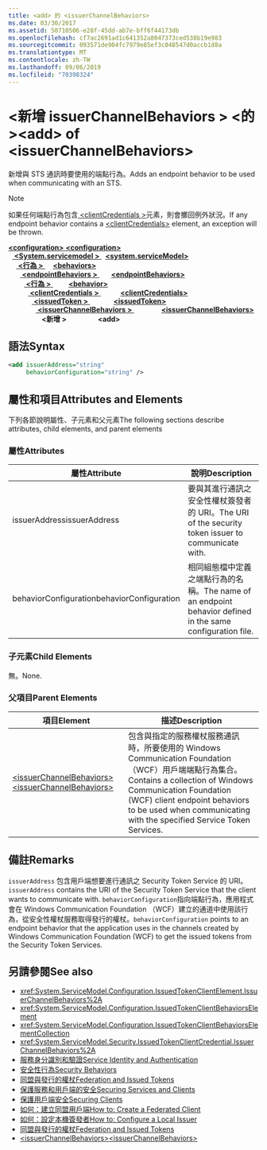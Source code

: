 ```yaml
---
title: <add> 的 <issuerChannelBehaviors>
ms.date: 03/30/2017
ms.assetid: 50710506-e28f-45dd-ab7e-bff6f44173db
ms.openlocfilehash: cf7ac2691ad1c641352a8047373ced538b19e983
ms.sourcegitcommit: 093571de904fc7979e85ef3c048547d0accb1d8a
ms.translationtype: MT
ms.contentlocale: zh-TW
ms.lasthandoff: 09/06/2019
ms.locfileid: "70398324"
---
```

# <a name="add-of-issuerchannelbehaviors"></a><span data-ttu-id="1b5a3-102">\<新增 issuerChannelBehaviors > \<的 ></span><span class="sxs-lookup"><span data-stu-id="1b5a3-102">\<add> of \<issuerChannelBehaviors></span></span>

<span data-ttu-id="1b5a3-103">新增與 STS 通訊時要使用的端點行為。</span><span class="sxs-lookup"><span data-stu-id="1b5a3-103">Adds an endpoint behavior to be used when communicating with an STS.</span></span>

> [!NOTE]
> <span data-ttu-id="1b5a3-104">如果任何端點行為包含[ \<clientCredentials >](clientcredentials.md)元素，則會擲回例外狀況。</span><span class="sxs-lookup"><span data-stu-id="1b5a3-104">If any endpoint behavior contains a [\<clientCredentials>](clientcredentials.md) element, an exception will be thrown.</span></span>

<span data-ttu-id="1b5a3-105">[ **\<configuration>** ](../configuration-element.md)</span><span class="sxs-lookup"><span data-stu-id="1b5a3-105">[**\<configuration>**](../configuration-element.md)</span></span>\
<span data-ttu-id="1b5a3-106">&nbsp;&nbsp;[ **\<System.servicemodel >** ](system-servicemodel.md)</span><span class="sxs-lookup"><span data-stu-id="1b5a3-106">&nbsp;&nbsp;[**\<system.serviceModel>**](system-servicemodel.md)</span></span>\
<span data-ttu-id="1b5a3-107">&nbsp;&nbsp;&nbsp;&nbsp;[ **\<行為 >** ](behaviors.md)</span><span class="sxs-lookup"><span data-stu-id="1b5a3-107">&nbsp;&nbsp;&nbsp;&nbsp;[**\<behaviors>**](behaviors.md)</span></span>\
<span data-ttu-id="1b5a3-108">&nbsp;&nbsp;&nbsp;&nbsp;&nbsp;&nbsp;[ **\<endpointBehaviors >** ](endpointbehaviors.md)</span><span class="sxs-lookup"><span data-stu-id="1b5a3-108">&nbsp;&nbsp;&nbsp;&nbsp;&nbsp;&nbsp;[**\<endpointBehaviors>**](endpointbehaviors.md)</span></span>\
<span data-ttu-id="1b5a3-109">&nbsp;&nbsp;&nbsp;&nbsp;&nbsp;&nbsp;&nbsp;&nbsp;[ **\<行為 >** ](behavior-of-endpointbehaviors.md)</span><span class="sxs-lookup"><span data-stu-id="1b5a3-109">&nbsp;&nbsp;&nbsp;&nbsp;&nbsp;&nbsp;&nbsp;&nbsp;[**\<behavior>**](behavior-of-endpointbehaviors.md)</span></span>\
<span data-ttu-id="1b5a3-110">&nbsp;&nbsp;&nbsp;&nbsp;&nbsp;&nbsp;&nbsp;&nbsp;&nbsp;&nbsp;[ **\<clientCredentials >** ](clientcredentials.md)</span><span class="sxs-lookup"><span data-stu-id="1b5a3-110">&nbsp;&nbsp;&nbsp;&nbsp;&nbsp;&nbsp;&nbsp;&nbsp;&nbsp;&nbsp;[**\<clientCredentials>**](clientcredentials.md)</span></span>\
<span data-ttu-id="1b5a3-111">&nbsp;&nbsp;&nbsp;&nbsp;&nbsp;&nbsp;&nbsp;&nbsp;&nbsp;&nbsp;&nbsp;&nbsp;[ **\<issuedToken >** ](issuedtoken.md)</span><span class="sxs-lookup"><span data-stu-id="1b5a3-111">&nbsp;&nbsp;&nbsp;&nbsp;&nbsp;&nbsp;&nbsp;&nbsp;&nbsp;&nbsp;&nbsp;&nbsp;[**\<issuedToken>**](issuedtoken.md)</span></span>\
<span data-ttu-id="1b5a3-112">&nbsp;&nbsp;&nbsp;&nbsp;&nbsp;&nbsp;&nbsp;&nbsp;&nbsp;&nbsp;&nbsp;&nbsp;&nbsp;&nbsp;[ **\<issuerChannelBehaviors >** ](issuerchannelbehaviors-element.md)</span><span class="sxs-lookup"><span data-stu-id="1b5a3-112">&nbsp;&nbsp;&nbsp;&nbsp;&nbsp;&nbsp;&nbsp;&nbsp;&nbsp;&nbsp;&nbsp;&nbsp;&nbsp;&nbsp;[**\<issuerChannelBehaviors>**](issuerchannelbehaviors-element.md)</span></span>\
<span data-ttu-id="1b5a3-113">&nbsp;&nbsp;&nbsp;&nbsp;&nbsp;&nbsp;&nbsp;&nbsp;&nbsp;&nbsp;&nbsp;&nbsp;&nbsp;&nbsp;&nbsp;&nbsp; **\<新增 >**</span><span class="sxs-lookup"><span data-stu-id="1b5a3-113">&nbsp;&nbsp;&nbsp;&nbsp;&nbsp;&nbsp;&nbsp;&nbsp;&nbsp;&nbsp;&nbsp;&nbsp;&nbsp;&nbsp;&nbsp;&nbsp;**\<add>**</span></span>  

## <a name="syntax"></a><span data-ttu-id="1b5a3-114">語法</span><span class="sxs-lookup"><span data-stu-id="1b5a3-114">Syntax</span></span>

```xml
<add issuerAddress="string"
     behaviorConfiguration="string" />
```

## <a name="attributes-and-elements"></a><span data-ttu-id="1b5a3-115">屬性和項目</span><span class="sxs-lookup"><span data-stu-id="1b5a3-115">Attributes and Elements</span></span>

<span data-ttu-id="1b5a3-116">下列各節說明屬性、子元素和父元素</span><span class="sxs-lookup"><span data-stu-id="1b5a3-116">The following sections describe attributes, child elements, and parent elements</span></span>

### <a name="attributes"></a><span data-ttu-id="1b5a3-117">屬性</span><span class="sxs-lookup"><span data-stu-id="1b5a3-117">Attributes</span></span>

|<span data-ttu-id="1b5a3-118">屬性</span><span class="sxs-lookup"><span data-stu-id="1b5a3-118">Attribute</span></span>|<span data-ttu-id="1b5a3-119">說明</span><span class="sxs-lookup"><span data-stu-id="1b5a3-119">Description</span></span>|
|---------------|-----------------|
|<span data-ttu-id="1b5a3-120">issuerAddress</span><span class="sxs-lookup"><span data-stu-id="1b5a3-120">issuerAddress</span></span>|<span data-ttu-id="1b5a3-121">要與其進行通訊之安全性權杖簽發者的 URI。</span><span class="sxs-lookup"><span data-stu-id="1b5a3-121">The URI of the security token issuer to communicate with.</span></span>|
|<span data-ttu-id="1b5a3-122">behaviorConfiguration</span><span class="sxs-lookup"><span data-stu-id="1b5a3-122">behaviorConfiguration</span></span>|<span data-ttu-id="1b5a3-123">相同組態檔中定義之端點行為的名稱。</span><span class="sxs-lookup"><span data-stu-id="1b5a3-123">The name of an endpoint behavior defined in the same configuration file.</span></span>|

### <a name="child-elements"></a><span data-ttu-id="1b5a3-124">子元素</span><span class="sxs-lookup"><span data-stu-id="1b5a3-124">Child Elements</span></span>

<span data-ttu-id="1b5a3-125">無。</span><span class="sxs-lookup"><span data-stu-id="1b5a3-125">None.</span></span>

### <a name="parent-elements"></a><span data-ttu-id="1b5a3-126">父項目</span><span class="sxs-lookup"><span data-stu-id="1b5a3-126">Parent Elements</span></span>

|<span data-ttu-id="1b5a3-127">項目</span><span class="sxs-lookup"><span data-stu-id="1b5a3-127">Element</span></span>|<span data-ttu-id="1b5a3-128">描述</span><span class="sxs-lookup"><span data-stu-id="1b5a3-128">Description</span></span>|
|-------------|-----------------|
|[<span data-ttu-id="1b5a3-129">\<issuerChannelBehaviors></span><span class="sxs-lookup"><span data-stu-id="1b5a3-129">\<issuerChannelBehaviors></span></span>](issuerchannelbehaviors-element.md)|<span data-ttu-id="1b5a3-130">包含與指定的服務權杖服務通訊時，所要使用的 Windows Communication Foundation （WCF）用戶端端點行為集合。</span><span class="sxs-lookup"><span data-stu-id="1b5a3-130">Contains a collection of Windows Communication Foundation (WCF) client endpoint behaviors to be used when communicating with the specified Service Token Services.</span></span>|

## <a name="remarks"></a><span data-ttu-id="1b5a3-131">備註</span><span class="sxs-lookup"><span data-stu-id="1b5a3-131">Remarks</span></span>

<span data-ttu-id="1b5a3-132">`issuerAddress` 包含用戶端想要進行通訊之 Security Token Service 的 URI。</span><span class="sxs-lookup"><span data-stu-id="1b5a3-132">`issuerAddress` contains the URI of the Security Token Service that the client wants to communicate with.</span></span> <span data-ttu-id="1b5a3-133">`behaviorConfiguration`指向端點行為，應用程式會在 Windows Communication Foundation （WCF）建立的通道中使用該行為，從安全性權杖服務取得發行的權杖。</span><span class="sxs-lookup"><span data-stu-id="1b5a3-133">`behaviorConfiguration` points to an endpoint behavior that the application uses in the channels created by Windows Communication Foundation (WCF) to get the issued tokens from the Security Token Services.</span></span>

## <a name="see-also"></a><span data-ttu-id="1b5a3-134">另請參閱</span><span class="sxs-lookup"><span data-stu-id="1b5a3-134">See also</span></span>

- <xref:System.ServiceModel.Configuration.IssuedTokenClientElement.IssuerChannelBehaviors%2A>
- <xref:System.ServiceModel.Configuration.IssuedTokenClientBehaviorsElement>
- <xref:System.ServiceModel.Configuration.IssuedTokenClientBehaviorsElementCollection>
- <xref:System.ServiceModel.Security.IssuedTokenClientCredential.IssuerChannelBehaviors%2A>
- [<span data-ttu-id="1b5a3-135">服務身分識別和驗證</span><span class="sxs-lookup"><span data-stu-id="1b5a3-135">Service Identity and Authentication</span></span>](../../../wcf/feature-details/service-identity-and-authentication.md)
- [<span data-ttu-id="1b5a3-136">安全性行為</span><span class="sxs-lookup"><span data-stu-id="1b5a3-136">Security Behaviors</span></span>](../../../wcf/feature-details/security-behaviors-in-wcf.md)
- [<span data-ttu-id="1b5a3-137">同盟與發行的權杖</span><span class="sxs-lookup"><span data-stu-id="1b5a3-137">Federation and Issued Tokens</span></span>](../../../wcf/feature-details/federation-and-issued-tokens.md)
- [<span data-ttu-id="1b5a3-138">保護服務和用戶端的安全</span><span class="sxs-lookup"><span data-stu-id="1b5a3-138">Securing Services and Clients</span></span>](../../../wcf/feature-details/securing-services-and-clients.md)
- [<span data-ttu-id="1b5a3-139">保護用戶端安全</span><span class="sxs-lookup"><span data-stu-id="1b5a3-139">Securing Clients</span></span>](../../../wcf/securing-clients.md)
- [<span data-ttu-id="1b5a3-140">如何：建立同盟用戶端</span><span class="sxs-lookup"><span data-stu-id="1b5a3-140">How to: Create a Federated Client</span></span>](../../../wcf/feature-details/how-to-create-a-federated-client.md)
- [<span data-ttu-id="1b5a3-141">如何：設定本機簽發者</span><span class="sxs-lookup"><span data-stu-id="1b5a3-141">How to: Configure a Local Issuer</span></span>](../../../wcf/feature-details/how-to-configure-a-local-issuer.md)
- [<span data-ttu-id="1b5a3-142">同盟與發行的權杖</span><span class="sxs-lookup"><span data-stu-id="1b5a3-142">Federation and Issued Tokens</span></span>](../../../wcf/feature-details/federation-and-issued-tokens.md)
- [<span data-ttu-id="1b5a3-143">\<issuerChannelBehaviors></span><span class="sxs-lookup"><span data-stu-id="1b5a3-143">\<issuerChannelBehaviors></span></span>](issuerchannelbehaviors-element.md)
